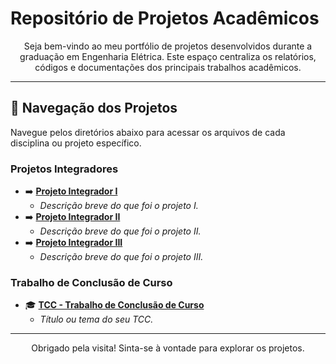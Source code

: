# Repositório de Projetos Acadêmicos

<div align="center">
  <p>Seja bem-vindo ao meu portfólio de projetos desenvolvidos durante a graduação em Engenharia Elétrica. Este espaço centraliza os relatórios, códigos e documentações dos principais trabalhos acadêmicos.</p>
</div>

---

## 📂 Navegação dos Projetos

Navegue pelos diretórios abaixo para acessar os arquivos de cada disciplina ou projeto específico.

### Projetos Integradores
* ➡️ **[Projeto Integrador I](./Projeto%20Integrador%20I/)**
    * *Descrição breve do que foi o projeto I.*
* ➡️ **[Projeto Integrador II](./Projeto%20Integrador%20II/)**
    * *Descrição breve do que foi o projeto II.*
* ➡️ **[Projeto Integrador III](./Projeto%20Integrador%20III/)**
    * *Descrição breve do que foi o projeto III.*

### Trabalho de Conclusão de Curso
* 🎓 **[TCC - Trabalho de Conclusão de Curso](./TCC/)**
    * *Título ou tema do seu TCC.*

---

<div align="center">
  <p>Obrigado pela visita! Sinta-se à vontade para explorar os projetos.</p>
</div>
